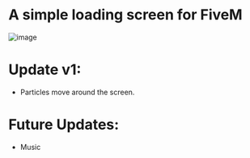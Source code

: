 # A simple loading screen for FiveM

![image](https://user-images.githubusercontent.com/81840648/117547517-f829ae80-affd-11eb-9d31-93f4840f34b2.png)


# Update v1:
+ Particles move around the screen.

# Future Updates:
+ Music
